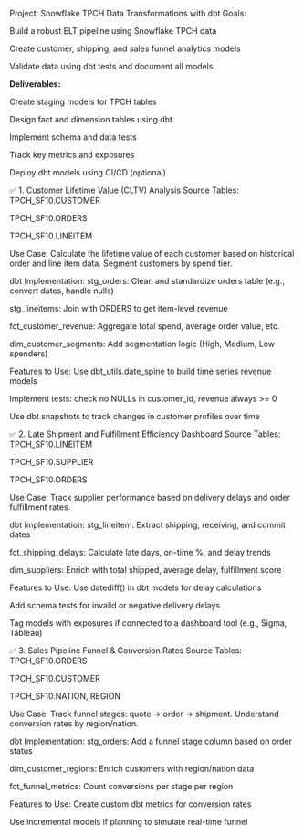 Project: Snowflake TPCH Data Transformations with dbt
Goals:

Build a robust ELT pipeline using Snowflake TPCH data

Create customer, shipping, and sales funnel analytics models

Validate data using dbt tests and document all models

**Deliverables:**

 Create staging models for TPCH tables

 Design fact and dimension tables using dbt

 Implement schema and data tests

 Track key metrics and exposures

 Deploy dbt models using CI/CD (optional)


✅ 1. Customer Lifetime Value (CLTV) Analysis
Source Tables:
TPCH_SF10.CUSTOMER

TPCH_SF10.ORDERS

TPCH_SF10.LINEITEM

Use Case:
Calculate the lifetime value of each customer based on historical order and line item data. Segment customers by spend tier.

dbt Implementation:
stg_orders: Clean and standardize orders table (e.g., convert dates, handle nulls)

stg_lineitems: Join with ORDERS to get item-level revenue

fct_customer_revenue: Aggregate total spend, average order value, etc.

dim_customer_segments: Add segmentation logic (High, Medium, Low spenders)

Features to Use:
Use dbt_utils.date_spine to build time series revenue models

Implement tests: check no NULLs in customer_id, revenue always >= 0

Use dbt snapshots to track changes in customer profiles over time

✅ 2. Late Shipment and Fulfillment Efficiency Dashboard
Source Tables:
TPCH_SF10.LINEITEM

TPCH_SF10.SUPPLIER

TPCH_SF10.ORDERS

Use Case:
Track supplier performance based on delivery delays and order fulfillment rates.

dbt Implementation:
stg_lineitem: Extract shipping, receiving, and commit dates

fct_shipping_delays: Calculate late days, on-time %, and delay trends

dim_suppliers: Enrich with total shipped, average delay, fulfillment score

Features to Use:
Use datediff() in dbt models for delay calculations

Add schema tests for invalid or negative delivery delays

Tag models with exposures if connected to a dashboard tool (e.g., Sigma, Tableau)

✅ 3. Sales Pipeline Funnel & Conversion Rates
Source Tables:
TPCH_SF10.ORDERS

TPCH_SF10.CUSTOMER

TPCH_SF10.NATION, REGION

Use Case:
Track funnel stages: quote → order → shipment. Understand conversion rates by region/nation.

dbt Implementation:
stg_orders: Add a funnel stage column based on order status

dim_customer_regions: Enrich customers with region/nation data

fct_funnel_metrics: Count conversions per stage per region

Features to Use:
Create custom dbt metrics for conversion rates

Use incremental models if planning to simulate real-time funnel

